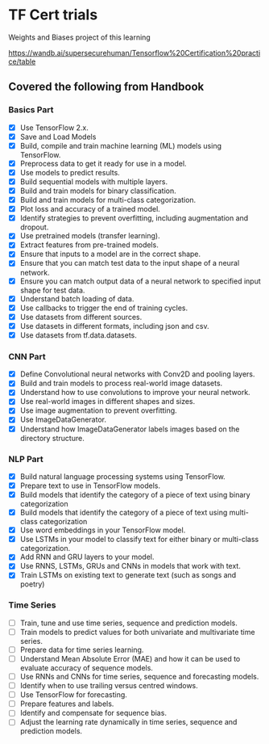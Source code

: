 # TF Cert trials

Weights and Biases project of this learning

<https://wandb.ai/supersecurehuman/Tensorflow%20Certification%20practice/table>


## Covered the following from Handbook

### Basics Part

- [X] Use TensorFlow 2.x.
- [X] Save and Load Models
- [X] Build, compile and train machine learning (ML) models using TensorFlow.
- [X] Preprocess data to get it ready for use in a model.
- [X] Use models to predict results.
- [X] Build sequential models with multiple layers.
- [X] Build and train models for binary classification.
- [X] Build and train models for multi-class categorization.
- [X] Plot loss and accuracy of a trained model.
- [X] Identify strategies to prevent overfitting, including augmentation and dropout.
- [X] Use pretrained models (transfer learning).
- [X] Extract features from pre-trained models.
- [X] Ensure that inputs to a model are in the correct shape.
- [X] Ensure that you can match test data to the input shape of a neural network.
- [X] Ensure you can match output data of a neural network to specified input shape for test data.
- [X] Understand batch loading of data.
- [X] Use callbacks to trigger the end of training cycles.
- [X] Use datasets from different sources.
- [X] Use datasets in different formats, including json and csv.
- [X] Use datasets from tf.data.datasets.

### CNN Part

- [X] Define Convolutional neural networks with Conv2D and pooling layers.
- [X] Build and train models to process real-world image datasets.
- [X] Understand how to use convolutions to improve your neural network.
- [X] Use real-world images in different shapes and sizes.
- [X] Use image augmentation to prevent overfitting.
- [X] Use ImageDataGenerator.
- [X] Understand how ImageDataGenerator labels images based on the directory structure.

### NLP Part

- [X] Build natural language processing systems using TensorFlow.
- [X] Prepare text to use in TensorFlow models.
- [X] Build models that identify the category of a piece of text using binary categorization
- [X] Build models that identify the category of a piece of text using multi-class categorization
- [X] Use word embeddings in your TensorFlow model.
- [X] Use LSTMs in your model to classify text for either binary or multi-class categorization.
- [X] Add RNN and GRU layers to your model.
- [X] Use RNNS, LSTMs, GRUs and CNNs in models that work with text.
- [X] Train LSTMs on existing text to generate text (such as songs and poetry)

### Time Series

- [ ] Train, tune and use time series, sequence and prediction models.
- [ ] Train models to predict values for both univariate and multivariate time series.
- [ ] Prepare data for time series learning.
- [ ] Understand Mean Absolute Error (MAE) and how it can be used to evaluate accuracy of sequence models.
- [ ] Use RNNs and CNNs for time series, sequence and forecasting models.
- [ ] Identify when to use trailing versus centred windows.
- [ ] Use TensorFlow for forecasting.
- [ ] Prepare features and labels.
- [ ] Identify and compensate for sequence bias.
- [ ] Adjust the learning rate dynamically in time series, sequence and prediction models.
